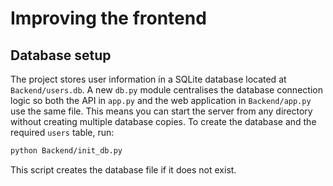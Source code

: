 # Improving the frontend

## Database setup

The project stores user information in a SQLite database located at
`Backend/users.db`.  A new `db.py` module centralises the database connection
logic so both the API in `app.py` and the web application in
`Backend/app.py` use the same file.  This means you can start the server from
any directory without creating multiple database copies.
To create the database and the required `users` table, run:

```bash
python Backend/init_db.py
```

This script creates the database file if it does not exist.
